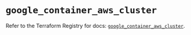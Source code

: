 # `google_container_aws_cluster`

Refer to the Terraform Registry for docs: [`google_container_aws_cluster`](https://registry.terraform.io/providers/hashicorp/google/6.15.0/docs/resources/container_aws_cluster).
